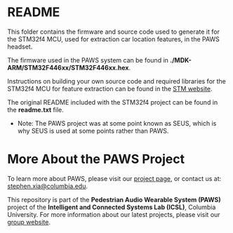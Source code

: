 # README #

This folder contains the firmware and source code used to generate it for the STM32f4 MCU, used for extraction car location features, in the PAWS headset.

The firmware used in the PAWS system can be found in **./MDK-ARM/STM32F446xx/STM32F446xx.hex**.

Instructions on building your own source code and required libraries for the STM32f4 MCU for feature extraction can be found in the [STM website](https://www.st.com/en/evaluation-tools/nucleo-f446re.html).

The original README included with the STM32f4 project can be found in the **readme.txt** file.

* Note: The PAWS project was at some point known as SEUS, which is why SEUS is used at some points rather than PAWS.

# More About the PAWS Project
To learn more about PAWS, please visit our [project page](http://icsl.ee.columbia.edu/projects/seus), or contact us at: [stephen.xia@columbia.edu](stephen.xia@columbia.edu). 	 
	
This repository is part of the **Pedestrian Audio Wearable System (PAWS)** project of the **Intelligent and Connected Systems Lab (ICSL)**, Columbia University.
For more information about our latest projects, please visit our [group website](http://icsl.ee.columbia.edu).